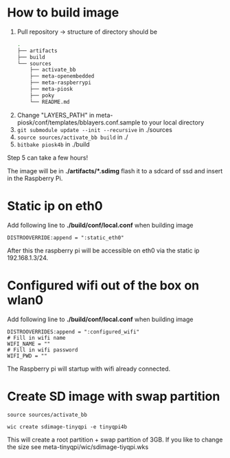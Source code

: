 # How to build image

1. Pull repository -> structure of directory should be
    ```bash
    .
    ├── artifacts
    ├── build
    └── sources
        ├── activate_bb
        ├── meta-openembedded
        ├── meta-raspberrypi
        ├── meta-piosk
        ├── poky
        └── README.md
   ```
2. Change "LAYERS_PATH" in meta-piosk/conf/templates/bblayers.conf.sample to your local directory   
3. ```git submodule update --init --recursive``` in ./sources
4. ```source sources/activate_bb build``` in ./
5. ```bitbake piosk4b```  in ./build

Step 5 can take a few hours!

The image will be in **./artifacts/*.sdimg** flash it to a sdcard of ssd and insert in the Raspberry Pi.

# Static ip on eth0

Add following line to **./build/conf/local.conf** when building image

```
DISTROOVERRIDE:append = ":static_eth0"
```
After this the raspberry pi will be accessible on eth0 via the static ip 192.168.1.3/24.

# Configured wifi out of the box on wlan0
Add following line to **./build/conf/local.conf** when building image

```
DISTROOVERRIDES:append = ":configured_wifi"
# Fill in wifi name
WIFI_NAME = ""
# Fill in wifi password
WIFI_PWD = ""
```

The Raspberry pi will startup with wifi already connected.

# Create SD image with swap partition

```
source sources/activate_bb 

wic create sdimage-tinyqpi -e tinyqpi4b
```
This will create a root partition + swap partition of 3GB. If you like to change the size see meta-tinyqpi/wic/sdimage-tiyqpi.wks
